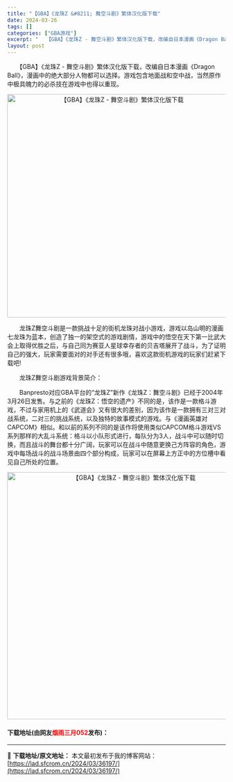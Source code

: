 ```yaml
---
title: "【GBA】《龙珠Z &#8211; 舞空斗剧》繁体汉化版下载"
date: 2024-03-26
tags: []
categories: ["GBA游戏"]
excerpt: "　　【GBA】《龙珠Z - 舞空斗剧》繁体汉化版下载，改编自日本漫画《Dragon Ball》，漫画中的绝大部分人物都可以选择。游戏包含地面战和空中战，当然原作中极具魄力的必杀技在游戏中也得以重现。 　　龙珠Z舞空斗剧是一款挑战十足的街机龙珠对战小游戏，游戏以岛山明的漫画七龙珠为蓝本，创造了独一的架&hellip;"
layout: post
---
```


 <p>　　【GBA】《龙珠Z - 舞空斗剧》繁体汉化版下载，改编自日本漫画《Dragon Ball》，漫画中的绝大部分人物都可以选择。游戏包含地面战和空中战，当然原作中极具魄力的必杀技在游戏中也得以重现。</p> <p align="center"><img align="" border="0" src="https://lad.sfcrom.cn/wp-content/uploads/2024/03/20240326_6602647a6a0e4.png" width="514" alt="【GBA】《龙珠Z - 舞空斗剧》繁体汉化版下载" /></p> <p>　　龙珠Z舞空斗剧是一款挑战十足的街机龙珠对战小游戏，游戏以岛山明的漫画七龙珠为蓝本，创造了独一的架空式的游戏剧情，游戏中的悟空在天下第一比武大会上取得优胜之后，与自己同为赛亚人星球幸存者的贝吉塔展开了战斗，为了证明自己的强大，玩家需要面对的对手还有很多哦，喜欢这款街机游戏的玩家们赶紧下载吧!</p> <p>　　龙珠Z舞空斗剧游戏背景简介：</p> <p>　　Banpresto对应GBA平台的&ldquo;龙珠Z&rdquo;新作《龙珠Z：舞空斗剧》已经于2004年3月26日发售。与之前的《龙珠Z：悟空的遗产》不同的是，该作是一款格斗游戏，不过与家用机上的《武道会》又有很大的差别，因为该作是一款拥有三对三对战系统，二对三的挑战系统，以及独特的故事模式的游戏。与《漫画英雄对CAPCOM》相似。和以前的系列不同的是该作将使用类似CAPCOM格斗游戏VS系列那样的大乱斗系统：格斗以小队形式进行，每队分为3人，战斗中可以随时切换，而且战斗的舞台都十分广阔，玩家可以在战斗中随意更换己方阵容的角色，游戏中每场战斗的战斗场景由四个部分构成，玩家可以在屏幕上方正中的方位槽中看见自己所处的位置。</p> <p align="center"><img align="" border="0" src="https://lad.sfcrom.cn/wp-content/uploads/2024/03/20240326_6602647b1245a.png" width="569" alt="【GBA】《龙珠Z - 舞空斗剧》繁体汉化版下载" /></p> <p><h4>下载地址(由网友<font color="red">烟雨三月052</font>发布)：</h4></p> 

---
📖 **下载地址/原文地址：** 本文最初发布于我的博客网站：[https://lad.sfcrom.cn/2024/03/36197/](https://lad.sfcrom.cn/2024/03/36197/)
